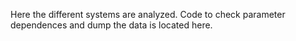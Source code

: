 Here the different systems are analyzed. Code to check parameter dependences and dump the data is located here.
